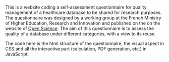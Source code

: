 This is a website coding a self-assessment questionnaire for quality management of a healthcare database to be shared for research purposes. The questionnaire was designed by a working group at the French Ministry of Higher Education, Research and Innovation and published on the on the website of [Open Science](https://www.ouvrirlascience.fr/questionnaire-dauto-evaluation-de-la-gestion-de-la-qualite-dune-base-de-donnees-en-sante-pour-le-partage-a-des-fins-de-recherche/). The aim of this questionnaire is to assess the quality of a database under different categories, with a view to its reuse.

The code here is the html structure of the questionnaire, the visual aspect in CSS and all the interactive part (calculation, PDF generation, etc.) in JavaScript.
